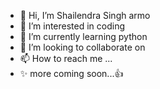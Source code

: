 - 👋 Hi, I’m Shailendra Singh armo
- 👀 I’m interested in coding 
- 🌱 I’m currently learning python
- 💞️ I’m looking to collaborate on  
- 📫 How to reach me ...
- ✨ more coming soon...👍
<!---
ssarmo989/ssarmo989 is a ✨ special ✨ repository because its `README.md` (this file) appears on your GitHub profile.
You can click the Preview link to take a look at your changes.
--->
